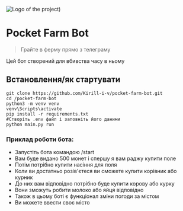 ![Logo of the project](https://img.freepik.com/free-vector/farm-scene-landscape-with-barn_1308-95728.jpg?t=st=1731271651~exp=1731275251~hmac=83ca07ee6f2d5f933421525f3612aebbaba5a56c2bac59f0dfb4e425e7191c1f&w=740))

# Pocket Farm Bot
> Грайте в ферму прямо з телеграму

Цей бот створений для вбивства часу в ньому

## Встановлення/як стартувати


```shell
git clone https://github.com/Kirill-i-v/pocket-farm-bot.git
cd /pocket-farm-bot
python3 -m venv venv
venv\Scripts\activate
pip install -r requirements.txt
#Створіть .env файл і заповніть його даними
python main.py run
```

### Приклад роботи бота:
* Запустіть бота командою /start
* Вам буде видано 500 монет і спершу я вам раджу купити поле
* Потім потрібно купити насіння для поля
* Коли ви достатньо розів'єтеся ви сможете купити корівник або курник
* До них вам відповідно потрібно буде купити корову або курку
* Вони зможуть робити молоко або яйця відповідно
* Також в цьому боті є функціонал зміни погоди за містом
* Ви можете ввести своє місто 
